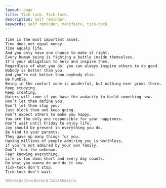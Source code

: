 ```yaml
---
layout: page
title: Tick-tock. Tick-tock.
description: Self reminder.
keywords: self reminder, manifesto, tick-tock
---
```


<h4><span id="myClock" style="font-family:'Fira Mono',monospace;letter-spacing:2px;color:#FF4136;text-transform:uppercase"></span></h4>
<script>
var myClock = document.getElementById('myClock');
function renderTime () {
    var currentTime = new Date();
    var months = ["January", "February", "March", "April", "May", "June", "July", "August", "September", "October", "November", "December"];
    var mo = currentTime.getMonth();
  	var d = currentTime.getDate();
  	var y = currentTime.getFullYear();
    var h = currentTime.getHours();
    var m = currentTime.getMinutes();
    var s = currentTime.getSeconds();
    var ms = currentTime.getMilliseconds();
    if (h < 10) { h = "0" + h; }   
    if (m < 10) { m = "0" + m; }    
    if (s < 10) { s = "0" + s; }
    myClock.textContent = months[mo] + " " + d + ", " + y + " • " + h + ":" + m + ":" + s + ":" + ms;
    myClock.innerText = months[mo] + " " + d + ", " + y + " • " + h + ":" + m + ":" + s + ":" + ms;
}

setInterval(function(){
    renderTime();
}, 1);
</script>

```
Time is the most important asset.
Time does not equal money.
Time equals life.
And you only have one chance to make it right.
Every human being is fighting a battle inside themselves.
It’s your obligation to help and inspire them.
Regardless of what you do, you can always inspire others to do good.
Nobody is better than you.
And you’re not better than anybody else.
Be humble.
Being in the comfort zone is wonderful, but nothing ever grows there.
Keep studying.
Keep creating.
Haters will come if you have the audacity to build something new.
Don’t let them define you.
Don’t let them stop you.
Just block them and keep going.
Don’t expect others to make you happy.
You are the only one responsible for your happiness.
Don’t wait until Friday to enjoy life.
Joy should be present in everything you do.
Be kind to your parents.
They gave up many things for you.
Having millions of people admiring you is worthless,
if you’re not admired by your own family.
Don’t fear the unknown.
Fear knowing everything.
Life is too damn short and every day counts.
Do what you wanna do and do it now.
Tick-tock don't stop.
Tick-tock don't wait.
```

<small style="opacity:0.5">Written by Zeno Rocha & Carol Moreschi.</small>

